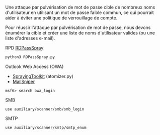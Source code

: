 Une attaque par pulvérisation de mot de passe cible de nombreux noms d'utilisateur en utilisant un mot de passe faible commun, ce qui pourrait aider à éviter une politique de verrouillage de compte.

 Pour réussir l'attaque par pulvérisation de mot de passe, nous devons énumérer la cible et créer une liste de noms d'utilisateur valides (ou une liste d'adresses e-mail).

RPD 
[RDPassSpray](https://github.com/xFreed0m/RDPassSpray)  

```sh
python3 RDPassSpray.py
```

Outlook Web Access (OWA)

- [SprayingToolkit](https://github.com/byt3bl33d3r/SprayingToolkit) (atomizer.py)
- [MailSniper](https://github.com/dafthack/MailSniper)

```
msf6> search owa_login
```

SMB

```
use auxiliary/scanner/smb/smb_login
```

SMTP

```
use auxiliary/scanner/smtp/smtp_enum
```

